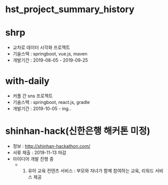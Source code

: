 # hst_project_summary_history

# shrp
- 교차로 데이터 시각화 프로젝트
- 기술스택 : springboot, vue.js, maven
- 개발기간 : 2019-08-05 - 2019-09-25
  
# with-daily
- 커플 간 sns 프로젝트
- 기술스택 : springboot, react.js, gradle
- 개발기간 : 2019-10-05 - ing..

# shinhan-hack(신한은행 해커톤 미정)
- 정보 : http://shinhan-hackathon.com/
- 서류 제출 : 2019-11-13 마감
- 아이디어 개발 진행 중 
    - 1. 유아 교육 컨텐츠 서비스 : 부모와 자녀가 함꼐 참여하는 교육, 리워드 서비스 제공

